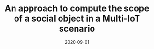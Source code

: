 ---
title: 'An approach to compute the scope of a social object in a Multi-IoT scenario'
collection: publications
permalink: /publication/2020-09-01-Pervasive and Mobile Computing.md
excerpt: 'F. Cauteruccio, L.  Cinelli, G.  Fortino, C.  Savaglio, G.  Terracina, D.  Ursino, L.  Virgili'
date: 2020-09-01
venue: 'Pervasive and Mobile Computing'
link: 'https://doi.org/10.1016/j.pmcj.2020.101223'
location: 'Polytechnic University of Marche, University of Calabria'
---